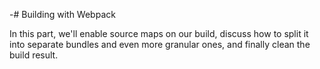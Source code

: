 -# Building with Webpack

In this part, we'll enable source maps on our build, discuss how to split it into separate bundles and even more granular ones, and finally clean the build result.
